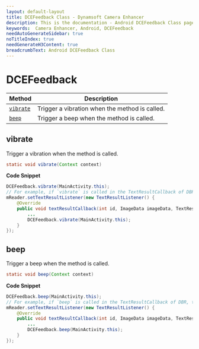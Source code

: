 ```yaml
---
layout: default-layout
title: DCEFeedback Class - Dynamsoft Camera Enhancer
description: This is the documentation - Android DCEFeedback Class page of Dynamsoft Camera Enhancer.
keywords:  Camera Enhancer, Android, DCEFeedback
needAutoGenerateSidebar: true
noTitleIndex: true
needGenerateH3Content: true
breadcrumbText: Android DCEFeedback Class
---
```


# DCEFeedback

| Method | Description |
| ------ | ----------- |
| [`vibrate`](#vibrate) | Trigger a vibration when the method is called. |
| [`beep`](#beep) | Trigger a beep when the method is called. |

## vibrate

Trigger a vibration when the method is called.

```java
static void vibrate(Context context)
```

**Code Snippet**

```java
DCEFeedback.vibrate(MainActivity.this);
// For example, if `vibrate` is called in the TextResultCallback of DBR, the device will trigger a vibration each time when barcode result is detected.
mReader.setTextResultListener(new TextResultListener() {
    @Override
    public void textResultCallback(int id, ImageData imageData, TextResult[] textResults) {
        ...
        DCEFeedback.vibrate(MainActivity.this);
    }
});
```

## beep

Trigger a beep when the method is called.

```java
static void beep(Context context)
```

**Code Snippet**

```java
DCEFeedback.beep(MainActivity.this);
// For example, if `beep` is called in the TextResultCallback of DBR, the device will trigger a beep each time when barcode result is detected.
mReader.setTextResultListener(new TextResultListener() {
    @Override
    public void textResultCallback(int id, ImageData imageData, TextResult[] textResults) {
        ...
        DCEFeedback.beep(MainActivity.this);
    }
});
```
